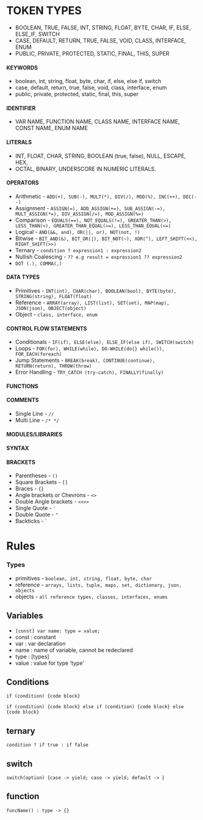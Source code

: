 # TOKEN TYPES
- BOOLEAN, TRUE, FALSE, INT, STRING, FLOAT, BYTE, CHAR, IF, ELSE, ELSE_IF, SWITCH
- CASE, DEFAULT, RETURN, TRUE, FALSE, VOID, CLASS, INTERFACE, ENUM
- PUBLIC, PRIVATE, PROTECTED, STATIC, FINAL, THIS, SUPER

#### KEYWORDS
- boolean, int, string, float, byte, char, if, else, else if, switch
- case, default, return, true, false, void, class, interface, enum
- public, private, protected, static, final, this, super

#### IDENTIFIER
- VAR NAME, FUNCTION NAME, CLASS NAME, INTERFACE NAME, CONST NAME, ENUM NAME

#### LITERALS
- INT, FLOAT, CHAR, STRING, BOOLEAN (true, false), NULL, ESCAPE, HEX,
- OCTAL, BINARY, UNDERSCORE IN NUMERIC LITERALS.

#### OPERATORS
- Arithmetic - `ADD(+), SUB(-), MULT(*), DIV(/), MOD(%), INC(++), DEC(--)`
- Assignment - `ASSIGN(=), ADD_ASSIGN(+=), SUB_ASSIGN(-=), MULT_ASSIGN(*=), DIV_ASSIGN(/=), MOD_ASSIGN(%=)`
- Comparison - `EQUALS(==), NOT_EQUALS(!=), GREATER_THAN(>), LESS_THAN(<), GREATER_THAN_EQUAL(>=), LESS_THAN_EQUAL(<=)`
- Logical - `AND(&&, and), OR(||, or), NOT(not, !)`
- Bitwise - `BIT_AND(&), BIT_OR(|), BIT_NOT(~), XOR(^), LEFT_SHIFT(<<), RIGHT_SHIFT(>>)`
- Ternary - `condition ? expression1 : expression2`
- Nullish Coalescing - `?? e.g result = expression1 ?? expression2`
- `DOT (.), COMMA(,)`

#### DATA TYPES
- Primitives - `INT(int), CHAR(char), BOOLEAN(bool), BYTE(byte), STRING(string), FLOAT(float)`
- Reference - `ARRAY(array), LIST(list), SET(set), MAP(map), JSON(json), OBJECT(object)`
- Object - `class, interface, enum`

#### CONTROL FLOW STATEMENTS
- Conditionals - `IF(if), ELSE(else), ELSE_IF(else if), SWITCH(switch)`
- Loops - `FOR(for), WHILE(while), DO-WHILE(do{} while()), FOR_EACH(foreach)`
- Jump Statements - `BREAK(break), CONTINUE(continue), RETURN(return), THROW(throw)`
- Error Handling - `TRY_CATCH (try-catch), FINALLY(finally)`
#### FUNCTIONS

#### COMMENTS
- Single Line - `//`
- Multi Line - `/* */`
#### MODULES/LIBRARIES

#### SYNTAX

#### BRACKETS
- Parentheses - `()`
- Square Brackets - `[]`
- Braces - `{}`
- Angle brackets or Chevrons - `<>`
- Double Angle brackets - `<<>>`
- Single Quote - `'`
- Double Quote - `"`
- Backticks - `






# Rules

### Types
- primitives - `boolean, int, string, float, byte, char`
- reference - `arrays, lists, tuple, maps, set, dictionary, json, objects`
- objects - `all reference types, classes, interfaces, enums`

## Variables
- `[const] var name: type = value;`
- const : constant
- var : var declaration
- name : name of variable, cannot be redeclared
- type : [types]
- value : value for type 'type'


## Conditions
`if (condition) {code block}`

`if (condition) {code block} else if (condition) {code block} else {code block}`

## ternary
`condition ? if true : if false`

## switch
`switch(option) {case -> yield; case -> yield; default -> }`

## function
`funcName() : type -> {}`